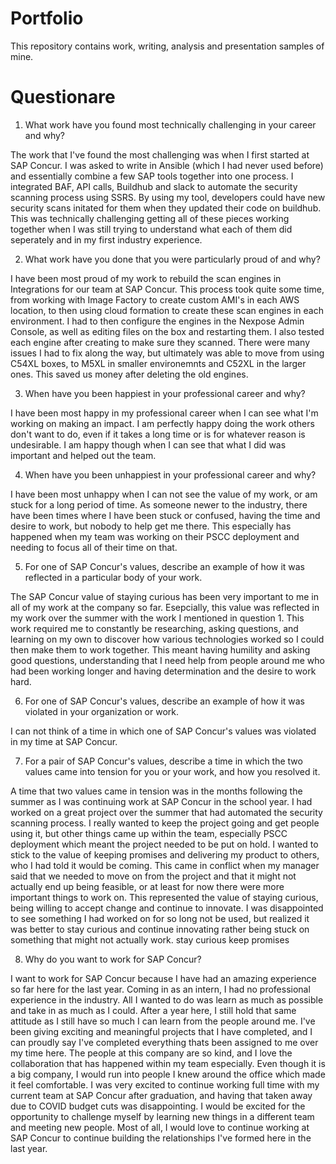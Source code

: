 # Portfolio
This repository contains work, writing, analysis and presentation samples of mine.


# Questionare

1. What work have you found most technically challenging in your career and why?

The work that I've found the most challenging was when I first started at SAP Concur.  I was asked to
write in Ansible (which I had never used before) and essentially combine a few SAP tools together into 
one process.  I integrated BAF, API calls, Buildhub and slack to automate the security scanning process
using SSRS.  By using my tool, developers could have new security scans initated for them when they
updated their code on buildhub.  This was technically challenging getting all of these pieces working together
when I was still trying to understand what each of them did seperately and in my first industry experience.

2. What work have you done that you were particularly proud of and why?

I have been most proud of my work to rebuild the scan engines in Integrations for our team at SAP Concur.
This process took quite some time, from working with Image Factory to create custom AMI's in each AWS location,
to then using cloud formation to create these scan engines in each environment.  I had to then configure the
engines in the Nexpose Admin Console, as well as editing files on the box and restarting them.  I also tested
each engine after creating to make sure they scanned. There were many issues I had to fix along the way, but ultimately
was able to move from using C54XL boxes, to M5XL in smaller environemnts and C52XL in the larger ones.  This saved us
money after deleting the old engines.

3. When have you been happiest in your professional career and why?

I have been most happy in my professional career when I can see what I'm working on making an impact.  I am perfectly happy
doing the work others don't want to do, even if it takes a long time or is for whatever reason is undesirable.  I am happy
though when I can see that what I did was important and helped out the team.  

4. When have you been unhappiest in your professional career and why?

I have been most unhappy when I can not see the value of my work, or am stuck for a long period of time.  As someone newer to
the industry, there have been times where I have been stuck or confused, having the time and desire to work, but nobody to help
get me there.  This especially has happened when my team was working on their PSCC deployment and needing to focus all of their time
on that.  

5. For one of SAP Concur's values, describe an example of how it was reflected in a particular body of your work.

The SAP Concur value of staying curious has been very important to me in all of my work at the company so far.  Esepcially, this value was reflected in my work over the summer with the work I mentioned in question 1.  This work required me to constantly be researching, asking questions, and learning on my own to discover how various technologies worked so I could then make them to work together.  This meant having humility and asking good questions, understanding that I need help from people around me who had been working longer and having determination and the desire to work hard.

6. For one of SAP Concur's values, describe an example of how it was violated in your organization or work.

I can not think of a time in which one of SAP Concur's values was violated in my time at SAP Concur.

7. For a pair of SAP Concur's values, describe a time in which the two values came into tension for you or your work, and how you resolved it.

A time that two values came in tension was in the months following the summer as I was continuing work at SAP Concur in the school year.  I had worked on a great project over the summer that had automated the security scanning process.  I really wanted to keep the project going and get people using it, but other things came up within the team, especially PSCC deployment which meant the project needed to be put on hold.  I wanted to stick to the value of keeping promises and delivering my product to others, who I had told it would be coming.  This came in conflict when my manager said that we needed to move on from the project and that it might not actually end up being feasible, or at least for now there were more important things to work on.  This represented the value of staying curious, being willing to accept change and continue to innovate.  I was disappointed to see something I had worked on for so long not be used, but realized it was better to stay curious and continue innovating rather being stuck on something that might not actually work.
stay curious keep promises

8. Why do you want to work for SAP Concur?

I want to work for SAP Concur because I have had an amazing experience so far here for the last year.  Coming in as an intern, I had no professional experience in the industry.  All I wanted to do was learn as much as possible and take in as much as I could.  After a year here, I still hold that same attitude as I still have so much I can learn from the people around me.  I've been giving exciting and meaningful projects that I have completed, and I can proudly say I've completed everything thats been assigned to me over my time here.  The people at this company are so kind, and I love the collaboration that has happened within my team especially.  Even though it is a big company, I would run into people I knew around the office which made it feel comfortable.  I was very excited to continue working full time with my current team at SAP Concur after graduation, and having that taken away due to COVID budget cuts was disappointing.  I would be excited for the opportunity to challenge myself by learning new things in a different team and meeting new people.  Most of all, I would love to continue working at SAP Concur to continue building the relationships I've formed here in the last year.
